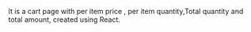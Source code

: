 It is a cart page with per item price , per item quantity,Total quantity and total amount, created using React.
